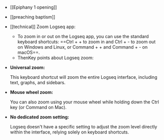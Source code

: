 - [[Epiphany 1 opening]]
- [[preaching baptism]]
- [[technical]] Zoom Logseq app:
	- To zoom in or out on the Logseq app, you can use the standard keyboard shortcuts: ==Ctrl + + to zoom in and Ctrl + - to zoom out on Windows and Linux, or Command + + and Command + - on macOS==.
	- ThenKey points about Logseq zoom:
- **Universal zoom:** 
  
  This keyboard shortcut will zoom the entire Logseq interface, including text, graphs, and sidebars.
- **Mouse wheel zoom:** 
  
  You can also zoom using your mouse wheel while holding down the Ctrl key (or Command on Mac).
- **No dedicated zoom setting:** 
  
  Logseq
  doesn't have a specific setting to adjust the zoom level directly 
  within the interface, relying solely on keyboard shortcuts.